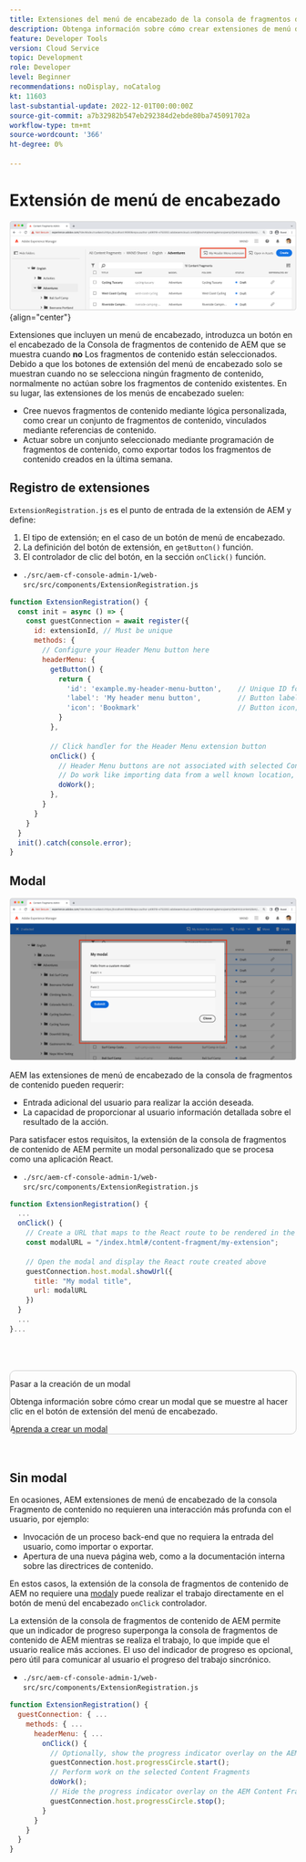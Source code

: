 ```yaml
---
title: Extensiones del menú de encabezado de la consola de fragmentos de contenido de AEM
description: Obtenga información sobre cómo crear extensiones de menú de encabezado de la consola de fragmentos de contenido AEM.
feature: Developer Tools
version: Cloud Service
topic: Development
role: Developer
level: Beginner
recommendations: noDisplay, noCatalog
kt: 11603
last-substantial-update: 2022-12-01T00:00:00Z
source-git-commit: a7b32982b547eb292384d2ebde80ba745091702a
workflow-type: tm+mt
source-wordcount: '366'
ht-degree: 0%

---
```



# Extensión de menú de encabezado

![Extensión de menú de encabezado](./assets/header-menu/header-menu.png){align="center"}

Extensiones que incluyen un menú de encabezado, introduzca un botón en el encabezado de la Consola de fragmentos de contenido de AEM que se muestra cuando __no__ Los fragmentos de contenido están seleccionados. Debido a que los botones de extensión del menú de encabezado solo se muestran cuando no se selecciona ningún fragmento de contenido, normalmente no actúan sobre los fragmentos de contenido existentes. En su lugar, las extensiones de los menús de encabezado suelen:

+ Cree nuevos fragmentos de contenido mediante lógica personalizada, como crear un conjunto de fragmentos de contenido, vinculados mediante referencias de contenido.
+ Actuar sobre un conjunto seleccionado mediante programación de fragmentos de contenido, como exportar todos los fragmentos de contenido creados en la última semana.

## Registro de extensiones

`ExtensionRegistration.js` es el punto de entrada de la extensión de AEM y define:

1. El tipo de extensión; en el caso de un botón de menú de encabezado.
1. La definición del botón de extensión, en `getButton()` función.
1. El controlador de clic del botón, en la sección `onClick()` función.

+ `./src/aem-cf-console-admin-1/web-src/src/components/ExtensionRegistration.js`

```javascript
function ExtensionRegistration() {
  const init = async () => {
    const guestConnection = await register({
      id: extensionId, // Must be unique
      methods: {
        // Configure your Header Menu button here
        headerMenu: {
          getButton() {
            return {
              'id': 'example.my-header-menu-button',    // Unique ID for the button
              'label': 'My header menu button',         // Button label 
              'icon': 'Bookmark'                        // Button icon; get name from: https://spectrum.adobe.com/page/icons/ (Remove spaces, keep uppercase)
            }
          },

          // Click handler for the Header Menu extension button
          onClick() {
            // Header Menu buttons are not associated with selected Content Fragment, and thus are not provided a selection parameter.        
            // Do work like importing data from a well known location, or exporting a welll known set of data
            doWork();            
          },
        }
      }
    }
  }
  init().catch(console.error);
}
```

## Modal

![Modal](./assets/modal/modal.png)

AEM las extensiones de menú de encabezado de la consola de fragmentos de contenido pueden requerir:

+ Entrada adicional del usuario para realizar la acción deseada.
+ La capacidad de proporcionar al usuario información detallada sobre el resultado de la acción.

Para satisfacer estos requisitos, la extensión de la consola de fragmentos de contenido de AEM permite un modal personalizado que se procesa como una aplicación React.

+ `./src/aem-cf-console-admin-1/web-src/src/components/ExtensionRegistration.js`

```javascript
function ExtensionRegistration() {
  ...
  onClick() {
    // Create a URL that maps to the React route to be rendered in the modal
    const modalURL = "/index.html#/content-fragment/my-extension";

    // Open the modal and display the React route created above
    guestConnection.host.modal.showUrl({
      title: "My modal title",
      url: modalURL
    })     
  }
  ...     
}...
```

<div class="column is-8-desktop is-full-mobile is-half-tablet" style="
    border: solid 1px #ccc;
    border-radius: 10px;
    margin: 4rem auto;
">
  <div class="is-flex is-padded-small is-padded-big-mobile">
    <div>
      <p class="has-text-weight-bold is-size-36 is-size-27-touch is-margin-bottom-big has-text-blackest">Pasar a la creación de un modal</p>
      <p class="has-text-blackest">Obtenga información sobre cómo crear un modal que se muestre al hacer clic en el botón de extensión del menú de encabezado.</p>
      <div class="has-align-start is-margin-top-big">
        <a href="./modal.md" target="_blank" class="spectrum-Button spectrum-Button--outline spectrum-Button--primary spectrum-Button--sizeM">
          <span class="spectrum-Button-label has-no-wrap has-text-weight-bold" title="Aprenda a crear un modal">Aprenda a crear un modal</span>
        </a>
      </div>
    </div>
  </div>
</div>

## Sin modal

En ocasiones, AEM extensiones de menú de encabezado de la consola Fragmento de contenido no requieren una interacción más profunda con el usuario, por ejemplo:

+ Invocación de un proceso back-end que no requiera la entrada del usuario, como importar o exportar.
+ Apertura de una nueva página web, como a la documentación interna sobre las directrices de contenido.

En estos casos, la extensión de la consola de fragmentos de contenido de AEM no requiere una [modal](#modal)y puede realizar el trabajo directamente en el botón de menú del encabezado `onClick` controlador.

La extensión de la consola de fragmentos de contenido de AEM permite que un indicador de progreso superponga la consola de fragmentos de contenido de AEM mientras se realiza el trabajo, lo que impide que el usuario realice más acciones. El uso del indicador de progreso es opcional, pero útil para comunicar al usuario el progreso del trabajo sincrónico.

+ `./src/aem-cf-console-admin-1/web-src/src/components/ExtensionRegistration.js`

```javascript
function ExtensionRegistration() {
  guestConnection: { ...
    methods: { ...
      headerMenu: { ...
        onClick() {
          // Optionally, show the progress indicator overlay on the AEM Content Fragment console
          guestConnection.host.progressCircle.start();
          // Perform work on the selected Content Fragments
          doWork();
          // Hide the progress indicator overlay on the AEM Content Fragment console when the work is done
          guestConnection.host.progressCircle.stop();
        }
      }
    }
  }
}
```
